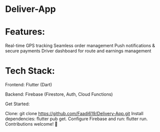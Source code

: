 # Deliver-App

# Features:

Real-time GPS tracking
Seamless order management
Push notifications & secure payments
Driver dashboard for route and earnings management

# Tech Stack:

Frontend: Flutter (Dart)

Backend: Firebase (Firestore, Auth, Cloud Functions)

Get Started:

Clone: git clone https://github.com/Faadi619/Delivery-App.git
Install dependencies: flutter pub get.
Configure Firebase and run: flutter run.
Contributions welcome! 🚀
